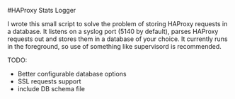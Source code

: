 #HAProxy Stats Logger

I wrote this small script to solve the problem of storing HAProxy requests in a database. It listens on a syslog port (5140 by default), parses HAProxy requests out and stores them in a database of your choice. It currently runs in the foreground, so use of something like supervisord is recommended.

TODO:

* Better configurable database options
* SSL requests support
* include DB schema file
